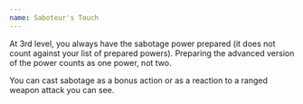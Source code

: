 ```yaml
---
name: Saboteur's Touch
---
```

At 3rd level, you always have the sabotage power prepared (it does not count against your list of prepared powers). Preparing the advanced
version of the power counts as one power, not two.

You can cast sabotage as a bonus action or as a reaction to a ranged weapon attack you can see.
